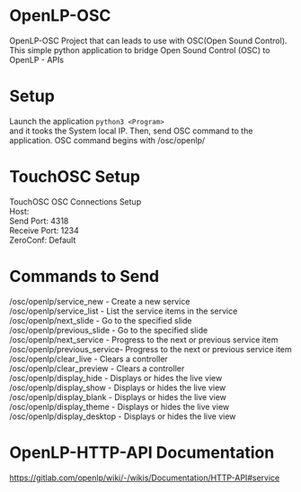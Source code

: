 # OpenLP-OSC

OpenLP-OSC Project that can leads to use with OSC(Open Sound Control). This simple python application to bridge Open Sound Control (OSC) to OpenLP - APIs


# Setup
Launch the application
``python3 <Program>`` \
and it tooks the System local IP. Then, send OSC command to the application. OSC command begins with /osc/openlp/

# TouchOSC Setup
TouchOSC OSC Connections Setup \
  Host: <Machine IP> \
  Send Port: 4318 \
  Receive Port: 1234 \
  ZeroConf: Default

# Commands to Send
/osc/openlp/service_new     - Create a new service \
/osc/openlp/service_list    - List the service items in the service \
/osc/openlp/next_slide      - Go to the specified slide \
/osc/openlp/previous_slide  - Go to the specified slide \
/osc/openlp/next_service    - Progress to the next or previous service item \
/osc/openlp/previous_service- Progress to the next or previous service item \
/osc/openlp/clear_live       - Clears a controller \
/osc/openlp/clear_preview    - Clears a controller \
/osc/openlp/display_hide     - Displays or hides the live view \
/osc/openlp/display_show     - Displays or hides the live view \
/osc/openlp/display_blank    - Displays or hides the live view \
/osc/openlp/display_theme    - Displays or hides the live view \
/osc/openlp/display_desktop  - Displays or hides the live view 


# OpenLP-HTTP-API Documentation
https://gitlab.com/openlp/wiki/-/wikis/Documentation/HTTP-API#service
